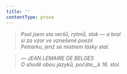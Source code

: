 ```yaml
---
title: ''
contentType: prose
---
```


<section>

> 

> 

> 

> _Psal jsem sta veršů, rytmů, slok — a bral  
> si za vzor ve vznešené poezii  
> Petrarku, jenž se mistrem lásky stal._

> _— JEAN LEMAIRE DE BELGES  
> _O shodě obou jazyků, počáte__k 16. stol.__

</section>
